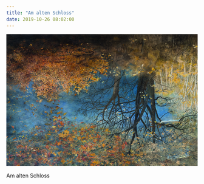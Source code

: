 ```yaml
---
title: "Am alten Schloss"
date: 2019-10-26 08:02:00
---
```

![Am alten Schloss](/img/zeichnungen/am-alten-schloss.jpg)

Am alten Schloss
